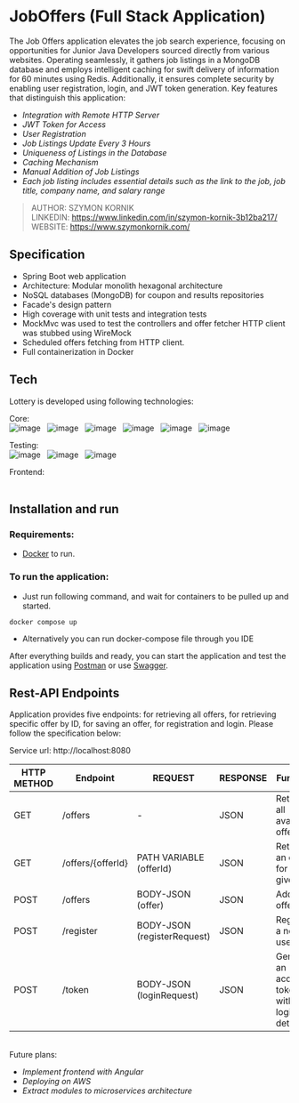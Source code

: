 # JobOffers (Full Stack Application)

The Job Offers application elevates the job search experience, focusing on opportunities for Junior Java Developers sourced directly from various websites. Operating seamlessly, it gathers job listings in a MongoDB database and employs intelligent caching for swift delivery of information for 60 minutes using Redis. Additionally, it ensures complete security by enabling user registration, login, and JWT token generation. Key features that distinguish this application:
- *Integration with Remote HTTP Server*
- *JWT Token for Access*
- *User Registration*
- *Job Listings Update Every 3 Hours*
- *Uniqueness of Listings in the Database*
- *Caching Mechanism*
- *Manual Addition of Job Listings*
- *Each job listing includes essential details such as the link to the job, job title, company name, and salary range*


> AUTHOR: SZYMON KORNIK <br>
> LINKEDIN: https://www.linkedin.com/in/szymon-kornik-3b12ba217/ <br>
> WEBSITE: https://www.szymonkornik.com/ <br>

## Specification

- Spring Boot web application
- Architecture: Modular monolith hexagonal architecture 
- NoSQL databases (MongoDB) for coupon and results repositories
- Facade's design pattern
- High coverage with unit tests and integration tests
- MockMvc was used to test the controllers and offer fetcher HTTP client was stubbed using WireMock
- Scheduled offers fetching from HTTP client.
- Full containerization in Docker

## Tech

Lottery is developed using following technologies: <br>

Core: <br>
![image](https://img.shields.io/badge/17-Java-orange?style=for-the-badge) &nbsp;
![image](https://img.shields.io/badge/apache_maven-C71A36?style=for-the-badge&logo=apachemaven&logoColor=white) &nbsp;
![image](https://img.shields.io/badge/Spring_Boot-F2F4F9?style=for-the-badge&logo=spring) &nbsp;
![image](https://img.shields.io/badge/MongoDB-4EA94B?style=for-the-badge&logo=mongodb&logoColor=white) &nbsp;
![image](https://img.shields.io/badge/redis-%23DD0031.svg?&style=for-the-badge&logo=redis&logoColor=white) &nbsp;
![image](https://img.shields.io/badge/Docker-2CA5E0?style=for-the-badge&logo=docker&logoColor=white) &nbsp;

Testing:<br>
![image](https://img.shields.io/badge/Junit5-25A162?style=for-the-badge&logo=junit5&logoColor=white) &nbsp;
![image](https://img.shields.io/badge/Mockito-78A641?style=for-the-badge) &nbsp;
![image](https://img.shields.io/badge/Testcontainers-9B489A?style=for-the-badge) &nbsp;

Frontend:<br>
<img src="https://img.shields.io/badge/angular-%23DD0031.svg?style=for-the-badge&logo=angular&logoColor=white" alt=""> &nbsp;
<img src="https://img.shields.io/badge/HTML5-E34F26?style=for-the-badge&logo=html5&logoColor=white" alt=""> &nbsp;
<img src="https://img.shields.io/badge/CSS3-1572B6?style=for-the-badge&logo=css3&logoColor=white" alt=""> &nbsp;


## Installation and run

### Requirements:
- [Docker](https://www.docker.com/products/docker-desktop/) to run.

### To run the application:
- Just run following command, and wait for containers to be pulled up and started.

``
docker compose up
``

- Alternatively you can run docker-compose file through you IDE

After everything builds and ready, you can start the application and test the application using [Postman](https://www.postman.com/) 
or use <a href="http://localhost:8080/swagger-ui/index.html#/">Swagger</a>.


## Rest-API Endpoints

Application provides five endpoints: for retrieving all offers, for retrieving specific offer by ID, for saving an offer, for registration and login. Please follow the specification below:

Service url: http://localhost:8080

| HTTP METHOD | Endpoint           |          REQUEST            |   RESPONSE   |                 Function                    |
|-------------|--------------------|-----------------------------|--------------|---------------------------------------------|
| GET         |  /offers           |              -              |     JSON     | Retrieve all available offers               |
| GET         |  /offers/{offerId} |   PATH VARIABLE (offerId)   |     JSON     | Retrieve an offer for a given ID            |
| POST        |  /offers           |      BODY-JSON (offer)      |     JSON     | Add new offer                               |
| POST        |  /register         | BODY-JSON (registerRequest) |     JSON     | Register a new user                         |
| POST        |  /token            |  BODY-JSON (loginRequest)   |     JSON     | Generate an access token with login details |

<br>
Future plans:

- *Implement frontend with Angular*
- *Deploying on AWS*
- *Extract modules to microservices architecture*
